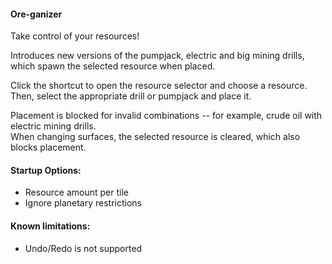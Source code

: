 #### Ore-ganizer  

Take control of your resources!  

Introduces new versions of the pumpjack, electric and big mining drills,  
which spawn the selected resource when placed.  

Click the shortcut to open the resource selector and choose a resource.  
Then, select the appropriate drill or pumpjack and place it.  

Placement is blocked for invalid combinations -- for example, crude oil with electric mining drills.  
When changing surfaces, the selected resource is cleared, which also blocks placement.  

#### Startup Options:  
* Resource amount per tile  
* Ignore planetary restrictions  

#### Known limitations:  
* Undo/Redo is not supported  
